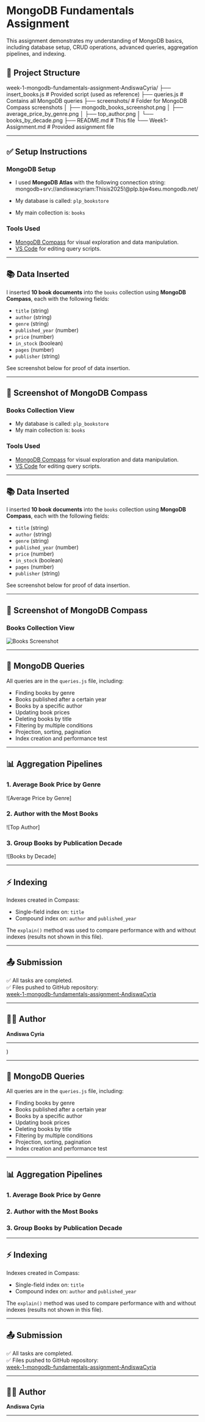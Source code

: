# MongoDB Fundamentals Assignment

This assignment demonstrates my understanding of MongoDB basics, including database setup, CRUD operations, advanced queries, aggregation pipelines, and indexing.

## 📁 Project Structure

week-1-mongodb-fundamentals-assignment-AndiswaCyria/
├── insert_books.js # Provided script (used as reference)
├── queries.js # Contains all MongoDB queries
├── screenshots/ # Folder for MongoDB Compass screenshots
│ ├── mongodb_books_screenshot.png
│ ├── average_price_by_genre.png
│ ├── top_author.png
│ └── books_by_decade.png
├── README.md # This file
└── Week1-Assignment.md # Provided assignment file


---

## ✅ Setup Instructions

### MongoDB Setup

- I used **MongoDB Atlas** with the following connection string:
mongodb+srv://andiswacyriam:Thisis2025!@plp.bjw4seu.mongodb.net/


- My database is called: `plp_bookstore`
- My main collection is: `books`

### Tools Used

- [MongoDB Compass](https://www.mongodb.com/products/compass) for visual exploration and data manipulation.
- [VS Code](https://code.visualstudio.com/) for editing query scripts.

---

## 📚 Data Inserted

I inserted **10 book documents** into the `books` collection using **MongoDB Compass**, each with the following fields:

- `title` (string)
- `author` (string)
- `genre` (string)
- `published_year` (number)
- `price` (number)
- `in_stock` (boolean)
- `pages` (number)
- `publisher` (string)

See screenshot below for proof of data insertion.

---

## 📸 Screenshot of MongoDB Compass

### Books Collection View

- My database is called: `plp_bookstore`
- My main collection is: `books`

### Tools Used

- [MongoDB Compass](https://www.mongodb.com/products/compass) for visual exploration and data manipulation.
- [VS Code](https://code.visualstudio.com/) for editing query scripts.

---

## 📚 Data Inserted

I inserted **10 book documents** into the `books` collection using **MongoDB Compass**, each with the following fields:

- `title` (string)
- `author` (string)
- `genre` (string)
- `published_year` (number)
- `price` (number)
- `in_stock` (boolean)
- `pages` (number)
- `publisher` (string)

See screenshot below for proof of data insertion.

---

## 📸 Screenshot of MongoDB Compass

### Books Collection View

![Books Screenshot](./screenshots/mongodb_books_screenshot.png)

---

## 📜 MongoDB Queries

All queries are in the `queries.js` file, including:

- Finding books by genre
- Books published after a certain year
- Books by a specific author
- Updating book prices
- Deleting books by title
- Filtering by multiple conditions
- Projection, sorting, pagination
- Index creation and performance test

---

## 📊 Aggregation Pipelines

### 1. Average Book Price by Genre

![Average Price by Genre]

### 2. Author with the Most Books

![Top Author]

### 3. Group Books by Publication Decade

![Books by Decade]

---

## ⚡ Indexing

Indexes created in Compass:

- Single-field index on: `title`
- Compound index on: `author` and `published_year`

The `explain()` method was used to compare performance with and without indexes (results not shown in this file).

---

## 📤 Submission

✅ All tasks are completed.  
✅ Files pushed to GitHub repository:  
[week-1-mongodb-fundamentals-assignment-AndiswaCyria](./Users/mac/github-classroom/PLP-MERN-Stack-Development/week-1-mongodb-fundamentals-assignment-AndiswaCyria/screenshots/mongodb_books_screenshots.png)

---

## 👩‍💻 Author

**Andiswa Cyria**

---

)

---

## 📜 MongoDB Queries

All queries are in the `queries.js` file, including:

- Finding books by genre
- Books published after a certain year
- Books by a specific author
- Updating book prices
- Deleting books by title
- Filtering by multiple conditions
- Projection, sorting, pagination
- Index creation and performance test

---

## 📊 Aggregation Pipelines

### 1. Average Book Price by Genre


### 2. Author with the Most Books


### 3. Group Books by Publication Decade


---

## ⚡ Indexing

Indexes created in Compass:

- Single-field index on: `title`
- Compound index on: `author` and `published_year`

The `explain()` method was used to compare performance with and without indexes (results not shown in this file).

---

## 📤 Submission

✅ All tasks are completed.  
✅ Files pushed to GitHub repository:  
[week-1-mongodb-fundamentals-assignment-AndiswaCyria](https://github.com/PLP-MERN-Stack-Development/week-1-mongodb-fundamentals-assignment-AndiswaCyria)

---

## 👩‍💻 Author

**Andiswa Cyria**

---

